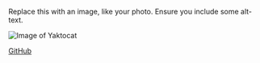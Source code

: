 Replace this with an image, like your photo. Ensure you include some alt-text.

![Image of Yaktocat](https://octodex.github.com/images/yaktocat.png)

[GitHub](http://github.com)
